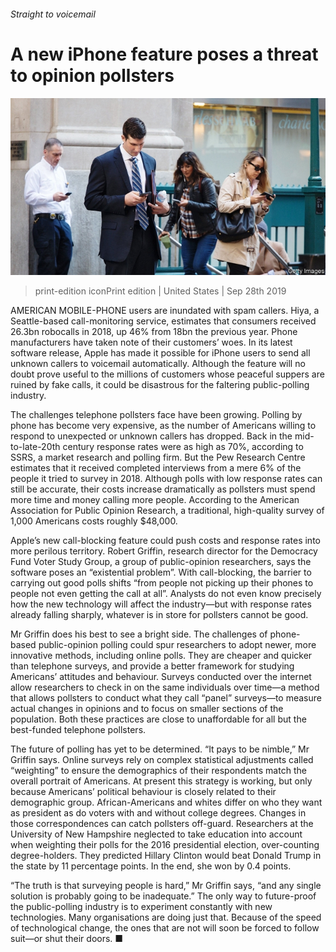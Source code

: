 ###### Straight to voicemail

# A new iPhone feature poses a threat to opinion pollsters 

![image](images/20190928_usp509.jpg) 

> print-edition iconPrint edition | United States | Sep 28th 2019 

AMERICAN MOBILE-PHONE users are inundated with spam callers. Hiya, a Seattle-based call-monitoring service, estimates that consumers received 26.3bn robocalls in 2018, up 46% from 18bn the previous year. Phone manufacturers have taken note of their customers’ woes. In its latest software release, Apple has made it possible for iPhone users to send all unknown callers to voicemail automatically. Although the feature will no doubt prove useful to the millions of customers whose peaceful suppers are ruined by fake calls, it could be disastrous for the faltering public-polling industry. 

The challenges telephone pollsters face have been growing. Polling by phone has become very expensive, as the number of Americans willing to respond to unexpected or unknown callers has dropped. Back in the mid-to-late-20th century response rates were as high as 70%, according to SSRS, a market research and polling firm. But the Pew Research Centre estimates that it received completed interviews from a mere 6% of the people it tried to survey in 2018. Although polls with low response rates can still be accurate, their costs increase dramatically as pollsters must spend more time and money calling more people. According to the American Association for Public Opinion Research, a traditional, high-quality survey of 1,000 Americans costs roughly $48,000. 

Apple’s new call-blocking feature could push costs and response rates into more perilous territory. Robert Griffin, research director for the Democracy Fund Voter Study Group, a group of public-opinion researchers, says the software poses an “existential problem”. With call-blocking, the barrier to carrying out good polls shifts “from people not picking up their phones to people not even getting the call at all”. Analysts do not even know precisely how the new technology will affect the industry—but with response rates already falling sharply, whatever is in store for pollsters cannot be good. 

Mr Griffin does his best to see a bright side. The challenges of phone-based public-opinion polling could spur researchers to adopt newer, more innovative methods, including online polls. They are cheaper and quicker than telephone surveys, and provide a better framework for studying Americans’ attitudes and behaviour. Surveys conducted over the internet allow researchers to check in on the same individuals over time—a method that allows pollsters to conduct what they call “panel” surveys—to measure actual changes in opinions and to focus on smaller sections of the population. Both these practices are close to unaffordable for all but the best-funded telephone pollsters. 

The future of polling has yet to be determined. “It pays to be nimble,” Mr Griffin says. Online surveys rely on complex statistical adjustments called “weighting” to ensure the demographics of their respondents match the overall portrait of Americans. At present this strategy is working, but only because Americans’ political behaviour is closely related to their demographic group. African-Americans and whites differ on who they want as president as do voters with and without college degrees. Changes in those correspondences can catch pollsters off-guard. Researchers at the University of New Hampshire neglected to take education into account when weighting their polls for the 2016 presidential election, over-counting degree-holders. They predicted Hillary Clinton would beat Donald Trump in the state by 11 percentage points. In the end, she won by 0.4 points. 

“The truth is that surveying people is hard,” Mr Griffin says, “and any single solution is probably going to be inadequate.” The only way to future-proof the public-polling industry is to experiment constantly with new technologies. Many organisations are doing just that. Because of the speed of technological change, the ones that are not will soon be forced to follow suit—or shut their doors. ■ 

